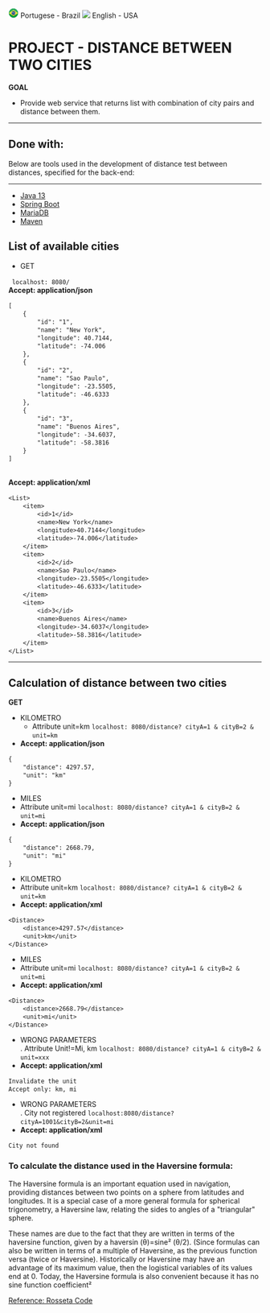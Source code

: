 [<img src="https://github.com/phelliperodrigues/testMaxiPago/blob/master/src/main/resources/templates/br.png" width=20>](https://github.com/phelliperodrigues/testMaxiPago/blob/master/LEIAME.md) Portugese - Brazil
[<img src="https://github.com/phelliperodrigues/testMaxiPago/blob/master/src/main/resources/templates/usa.ico" width=20>](https://github.com/phelliperodrigues/testMaxiPago/blob/master/README.md) English - USA

# PROJECT - DISTANCE BETWEEN TWO CITIES
**GOAL**
* Provide web service that returns list with combination of city pairs and distance between them.

---

## Done with:
<p>
Below are tools used in the development of distance test between distances, specified for the back-end:

---
- [Java 13](http://oracle.com/technetwork/java/13-relnote-issues-5460548.html)
- [Spring Boot](https://spring.io/projects/spring-boot)
- [MariaDB](https://mariadb.org/)
- [Maven](https://maven.apache.org/)

## List of available cities
* GET

``` localhost: 8080/```
<br/>**Accept: application/json**
```
[
    {
        "id": "1",
        "name": "New York",
        "longitude": 40.7144,
        "latitude": -74.006
    },
    {
        "id": "2",
        "name": "Sao Paulo",
        "longitude": -23.5505,
        "latitude": -46.6333
    },
    {
        "id": "3",
        "name": "Buenos Aires",
        "longitude": -34.6037,
        "latitude": -58.3816
    }
]
```


<br/>**Accept: application/xml**
```
<List>
    <item>
        <id>1</id>
        <name>New York</name>
        <longitude>40.7144</longitude>
        <latitude>-74.006</latitude>
    </item>
    <item>
        <id>2</id>
        <name>Sao Paulo</name>
        <longitude>-23.5505</longitude>
        <latitude>-46.6333</latitude>
    </item>
    <item>
        <id>3</id>
        <name>Buenos Aires</name>
        <longitude>-34.6037</longitude>
        <latitude>-58.3816</latitude>
    </item>
</List>
```

---
## Calculation of distance between two cities
**GET**

- KILOMETRO <br/>
  - Attribute unit=km
```localhost: 8080/distance? cityA=1 & cityB=2 & unit=km```
- **Accept: application/json**
```
{
    "distance": 4297.57,
    "unit": "km"
}
```

- MILES <br/>
- Attribute unit=mi
```localhost: 8080/distance? cityA=1 & cityB=2 & unit=mi```
- **Accept: application/json**
```
{
    "distance": 2668.79,
    "unit": "mi"
}
```
- KILOMETRO <br/>
- Attribute unit=km
```localhost: 8080/distance? cityA=1 & cityB=2 & unit=km```
- **Accept: application/xml**
```
<Distance>
    <distance>4297.57</distance>
    <unit>km</unit>
</Distance>
```

- MILES <br/>
- Attribute unit=mi
```localhost: 8080/distance? cityA=1 & cityB=2 & unit=mi```
- **Accept: application/xml**
```
<Distance>
    <distance>2668.79</distance>
    <unit>mi</unit>
</Distance>
```

- WRONG PARAMETERS <br/>
. Attribute Unit!=Mi, km
```localhost: 8080/distance? cityA=1 & cityB=2 & unit=xxx```
- **Accept: application/xml**
```
Invalidate the unit
Accept only: km, mi
```

- WRONG PARAMETERS <br/>
. City not registered
```localhost:8080/distance?cityA=1001&cityB=2&unit=mi```
- **Accept: application/xml**
```
City not found
```
### To calculate the distance used in the Haversine formula:

The Haversine formula is an important equation used in navigation, providing distances between two points on a sphere from latitudes and longitudes. It is a special case of a more general formula for spherical trigonometry, a Haversine law, relating the sides to angles of a "triangular" sphere.

These names are due to the fact that they are written in terms of the haversine function, given by a haversin (θ)=sine² (θ/2). (Since formulas can also be written in terms of a multiple of Haversine, as the previous function versa (twice or Haversine). Historically or Haversine may have an advantage of its maximum value, then the logistical variables of its values ​​end at 0. Today, the Haversine formula is also convenient because it has no sine function coefficient²


[Reference: Rosseta Code](https://rosettacode.org/wiki/Haversine_formula#Java)
